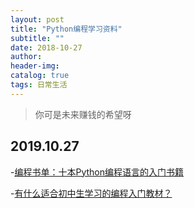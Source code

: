 ```yaml
---
layout: post
title: "Python编程学习资料"
subtitle: ""
date: 2018-10-27
author: 
header-img:
catalog: true
tags: 日常生活
---
```


> 你可是未来赚钱的希望呀

## 2019.10.27

 -[编程书单：十本Python编程语言的入门书籍](http://codingpy.com/article/10-python-beginner-books/)
 
 -[有什么适合初中生学习的编程入门教材？](https://www.zhihu.com/question/32288364)
 